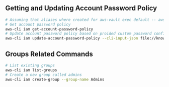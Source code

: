 ## Getting and Updating Account Password Policy
```bash
# Assuming that aliases where created for aws-vault exec default -- aws (as aws-cli) and aws-vault --debug exec default -- aws (as aws-cli-debug)
# Get account password policy
aws-cli iam get-account-password-policy
# Update account password policy based on proided custom password config file
aws-cli iam update-account-password-policy --cli-input-json file://knowledge_by_product/iam/iam/iam-config-files/iam-password-policy.json
```

## Groups Related Commands
```bash
# List existing groups
aws-cli iam list-groups
# Create a new group called admins
aws-cli iam create-group --group-name Admins
```
